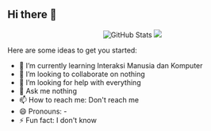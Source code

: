 ## Hi there 👋
<p align="center">
  <img src="https://github-readme-stats.vercel.app/api?username=Wynn35&show_icons=true&theme=radical" alt="GitHub Stats" />
  <img src="https://github-readme-stats.vercel.app/api/top-langs/?username=Wynn35&layout=compact&theme=dark" />


Here are some ideas to get you started:
- 🌱 I’m currently learning Interaksi Manusia dan Komputer
- 👯 I’m looking to collaborate on nothing
- 🤔 I’m looking for help with everything
- 💬 Ask me nothing
- 📫 How to reach me: Don't reach me
- 😄 Pronouns: -
- ⚡ Fun fact: I don't know
</p>
